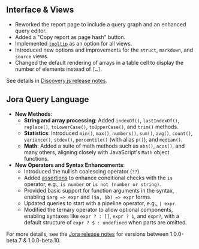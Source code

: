 ## Interface & Views

- Reworked the report page to include a query graph and an enhanced query editor.
- Added a "Copy report as page hash" button.
- Implemented [`tooltip`](#views-showcase&!anchor=tooltip) as an option for all views.
- Introduced new options and improvements for the `struct`, `markdown`, and `source` views.
- Changed the default rendering of arrays in a table cell to display the number of elements instead of `[…]`.

See details in [Discovery.js release notes](https://github.com/discoveryjs/discovery/releases).

## Jora Query Language

- **New Methods**:
   - **String and array processing**: Added `indexOf()`, `lastIndexOf()`, `replace()`, `toLowerCase()`, `toUpperCase()`, and `trim()` methods.
   - **Statistics**: Introduced `min()`, `max()`, `numbers()`, `sum()`, `avg()`, `count()`, `variance()`, `stdev()`, `percentile()` (with alias `p()`), and `median()`.
   - **Math**: Added a suite of math methods such as `abs()`, `acos()`, and many others, aligning closely with JavaScript's `Math` object functions.
- **New Operators and Syntax Enhancements**:
   - Introduced the nullish coalescing operator (`??`).
   - Added [assertions](https://discoveryjs.github.io/jora/#article:jora-syntax-assertions) to enhance conditional checks with the `is` operator, e.g., `is number` or `is not (number or string)`.
   - Provided basic support for function arguments in the syntax, enabling `$arg => expr` and `($a, $b) => expr` forms.
   - Updated queries to start with a pipeline operator, e.g., `| expr`.
   - Modified the ternary operator to allow optional components, enabling syntaxes like `expr ? : []`, `expr ? 1`, and `expr?`, with a default structure of `expr ? $ : undefined` when parts are omitted.

For more details, see the [Jora release notes](https://github.com/discoveryjs/jora/releases) for versions between 1.0.0-beta.7 & 1.0.0-beta.10.
